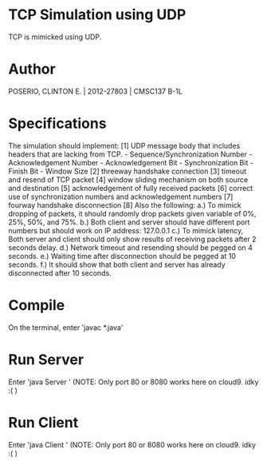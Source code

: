 # TCP Simulation using UDP
TCP is mimicked using UDP.

# Author
POSERIO, CLINTON E. | 2012-27803 | CMSC137 B-1L


# Specifications
The simulation should implement: 
[1] UDP message body that includes headers that are lacking from TCP.
    - Sequence/Synchronization Number
    - Acknowledgement Number 
    - Acknowledgement Bit 
    - Synchronization Bit 
    - Finish Bit 
    - Window Size
[2] threeway handshake connection
[3] timeout and resend of TCP packet
[4] window sliding mechanism on both source and destination
[5] acknowledgement of fully received packets
[6] correct use of synchronization numbers and acknowledgement numbers
[7] fourway handshake disconnection
[8] Also the following:
    a.) To mimick dropping of packets, it should randomly drop packets given variable of 0%, 25%, 50%, and 75%.
    b.) Both client and server should have different port numbers but should work on IP address: 127.0.0.1
    c.) To mimick latency, Both server and client should only show results of receiving packets after 2 seconds delay.
    d.) Network timeout and resending should be pegged on 4 seconds.
    e.) Waiting time after disconnection should be pegged at 10 seconds. 
    f.) It should show that both client and server has already disconnected after 10 seconds.

# Compile
On the terminal, enter 'javac *.java'

# Run Server
Enter 'java Server <port>'
(NOTE: Only port 80 or 8080 works here on cloud9. idky :( )

# Run Client
Enter 'java Client <port>'
(NOTE: Only port 80 or 8080 works here on cloud9. idky :( )
